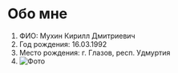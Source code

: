 # Обо мне

1. ФИО: Мухин Кирилл Дмитриевич
2. Год рождения: 16.03.1992
3. Место рождения: г. Глазов, респ. Удмуртия
4. ![Фото](https://www.film.ru/sites/default/files/people/1456358-2342160.jpeg)